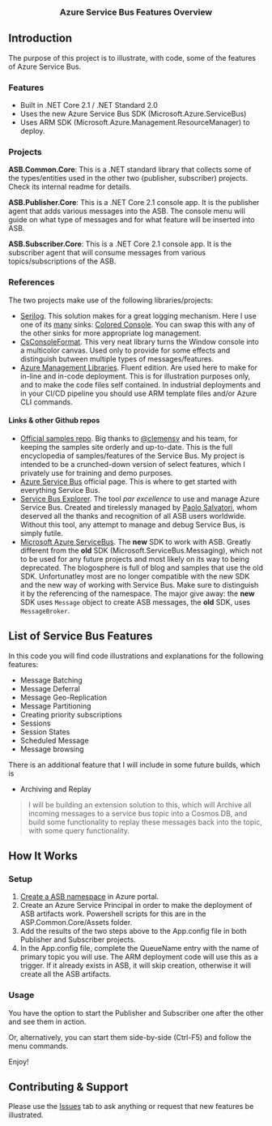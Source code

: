 
<p align="center">
    <h3 align="center">Azure Service Bus Features Overview</h3>
</p>

## Introduction
The purpose of this project is to illustrate, with code, some of the features of Azure Service Bus. 

### Features
 - Built in .NET Core 2.1 / .NET Standard 2.0 
 - Uses the new Azure Service Bus SDK (Microsoft.Azure.ServiceBus)
 - Uses ARM SDK (Microsoft.Azure.Management.ResourceManager) to deploy.

### Projects
**ASB.Common.Core**: This is a .NET standard library that collects some of the types/entities used in the other two (publisher, subscriber) projects. Check its internal readme for details.

**ASB.Publisher.Core**: This is a .NET Core 2.1 console app. It is the publisher agent that adds various messages into the ASB. The console menu will guide on what type of messages and for what feature will be inserted into ASB.  

**ASB.Subscriber.Core**: This is a .NET Core 2.1 console app. It is the subscriber agent that will consume messages from various topics/subscriptions of the ASB.

### References
The two projects make use of the following libraries/projects:
- [Serilog](https://serilog.net/). This solution makes for a great logging mechanism. Here I use one of its [many](https://github.com/serilog/serilog/wiki/Provided-Sinks) sinks: [Colored Console](https://github.com/serilog/serilog-sinks-coloredconsole). You can swap this with any of the other sinks for more appropriate log management.
- [CsConsoleFormat](https://github.com/Athari/CsConsoleFormat). This very neat library turns the Window console into a multicolor canvas. Used only to provide for some effects and distinguish butween multiple types of messages/features. 
- [Azure Management Libraries](https://github.com/Azure/azure-libraries-for-net). Fluent edition. Are used here to make for in-line and in-code deployment. This is for illustration purposes only, and to make the code files self contained. In industrial deployments and in your CI/CD pipeline you should use ARM template files and/or Azure CLI commands.

#### Links & other Github repos
- [Official samples repo](https://github.com/Azure/azure-service-bus/tree/master/samples). Big thanks to [@clemensv](https://github.com/clemensv) and his team, for keeping the samples site orderly and up-to-date. This is the full encyclopedia of samples/features of the Service Bus. My project is intended to be a crunched-down version of select features, which I privately use for training and demo purposes.
- [Azure Service Bus](https://azure.microsoft.com/en-us/services/service-bus/) official page. This is where to get started with everything Service Bus.
- [Service Bus Explorer](https://github.com/paolosalvatori/ServiceBusExplorer). The tool _par excellence_ to use and manage Azure Service Bus. Created and tirelessly managed by [Paolo Salvatori](https://github.com/paolosalvatori), whom deserved all the thanks and recognition of all ASB users worldwide. Without this tool, any attempt to manage and debug Service Bus, is simply futile.    
- [Microsoft Azure ServiceBus](https://www.nuget.org/packages/Microsoft.Azure.ServiceBus/). The **new** SDK to work with ASB. Greatly different from the **old** SDK (Microsoft.ServiceBus.Messaging), which not to be used for any future projects and most likely on its way to being deprecated. The blogosphere is full of blog and samples that use the old SDK. Unfortunatley most are no longer compatible with the new SDK and the new way of working with Service Bus. Make sure to distinguish it by the referencing of the namespace. The major give away: the **new** SDK uses ```Message``` object to create ASB messages, the **old** SDK, uses ```MessageBroker```. 



## List of Service Bus Features 
In this code you will find code illustrations and explanations for the following features:
- Message Batching
- Message Deferral
- Message Geo-Replication
- Message Partitioning
- Creating priority subscriptions
- Sessions
- Session States
- Scheduled Message
- Message browsing

There is an additional feature that I will include in some future builds, which is 
- Archiving and Replay 
> I will be building an extension solution to this, which will Archive all incoming messages to a service bus topic into a Cosmos DB, and build some functionality to replay these messages back into the topic, with some query functionality. 

## How It Works
### Setup
1. [Create a ASB namespace](https://docs.microsoft.com/en-us/azure/service-bus-messaging/service-bus-create-namespace-portal) in Azure portal.
2. Create an Azure Service Principal in order to make the deployment of ASB artifacts work. Powershell scripts for this are in the ASP.Common.Core/Assets folder.
3. Add the results of the two steps above to the App.config file in both Publisher and Subscriber projects.
4. In the App.config file, complete the QueueName entry with the name of primary topic you will use. The ARM deployment code will use this as a trigger. If it already exists in ASB, it will skip creation, otherwise it will create all the ASB artifacts. 

### Usage
You have the option to start the Publisher and Subscriber one after the other and see them in action.

Or, alternatively, you can start them side-by-side (Ctrl-F5) and follow the menu commands.

Enjoy! 

## Contributing & Support

Please use the [Issues](https://github.com/hgjura/azure-service-bus-feature-samples/issues) tab to ask anything or request that new features be illustrated. 